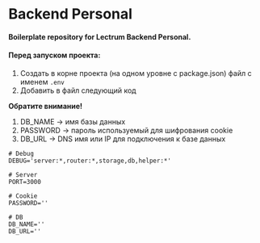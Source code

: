 # Backend Personal

#### Boilerplate repository for Lectrum Backend Personal.

#### Перед запуском проекта:
1. Создать в корне проекта (на одном уровне с package.json) файл с именем `.env`
2. Добавить в файл следующий код

**Обратите внимание!**
1. DB_NAME → имя базы данных
2. PASSWORD → пароль используемый для шифрования cookie
3. DB_URL → DNS имя или IP для подключения к базе данных

```
# Debug
DEBUG='server:*,router:*,storage,db,helper:*'

# Server
PORT=3000

# Cookie
PASSWORD=''

# DB
DB_NAME=''
DB_URL=''
```